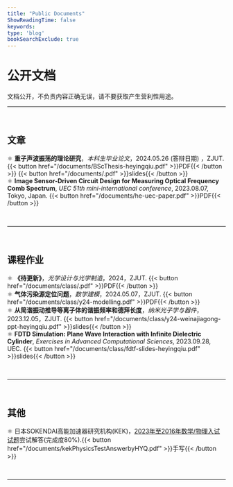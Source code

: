 ```yaml
---
title: "Public Documents"
ShowReadingTime: false
keywords:
type: 'blog'
bookSearchExclude: true
---
```


# 公开文档

文档公开，不负责内容正确无误，请不要获取产生营利性用途。

---

<br>

## 文章

⚛️ **重子声波振荡的理论研究**，*本科生毕业论文*，2024.05.26 (答辩日期) ，ZJUT. {{< button href="/documents/BScThesis-heyingqiu.pdf" >}}PDF{{< /button >}} {{< button href="/documents/.pdf" >}}slides{{< /button >}} <br>
⚛️ **Image Sensor-Driven Circuit Design for Measuring Optical Frequency Comb Spectrum**, *UEC 51th mini-international conference*, 2023.08.07, Tokyo, Japan. {{< button href="/documents/he-uec-paper.pdf" >}}PDF{{< /button >}}

<br>

---

<br>

## 课程作业

⚛️ **《待更新》**，*光学设计与光学制造*，2024，ZJUT. {{< button href="/documents/class/.pdf" >}}PDF{{< /button >}} <br>
⚛️ **气体污染源定位问题**，*数学建模*，2024.05.07，ZJUT. {{< button href="/documents/class/y24-modelling.pdf" >}}PDF{{< /button >}} <br>
⚛️ **从简谐振动推导等离子体的谐振频率和德拜长度**，*纳米光子学与器件*，2023.12.05，ZJUT. {{< button href="/documents/class/y24-weinajiagong-ppt-heyingqiu.pdf" >}}slides{{< /button >}} <br>
⚛️ **FDTD Simulation: Plane Wave Interaction with Infinite Dielectric Cylinder**, *Exercises in Advanced Computational Sciences*, 2023.09.28, UEC. {{< button href="/documents/class/fdtf-slides-heyingqiu.pdf" >}}slides{{< /button >}}


<br>

---

<br>

## 其他

⚛️ 日本SOKENDAI高能加速器研究机构(KEK)，[2023年至2016年数学/物理入试试题](https://www.kek.jp/ja/education/graduate/sokendai/admission)尝试解答(完成度80%).{{< button href="/documents/kekPhysicsTestAnswerbyHYQ.pdf" >}}手写{{< /button >}} 

<br>

---